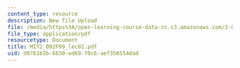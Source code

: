 ```yaml
---
content_type: resource
description: New file Upload
file: /media/https%3A/open-learning-course-data-rc.s3.amazonaws.com/2-092-finite-element-analysis-of-solids-and-fluids-i-fall-2009/d0761b3b6630ed6970c6aef356554dad_MIT2_092F09_lec02.pdf
file_type: application/pdf
resourcetype: Document
title: MIT2_092F09_lec02.pdf
uid: d0761b3b-6630-ed69-70c6-aef356554dad
---
```

